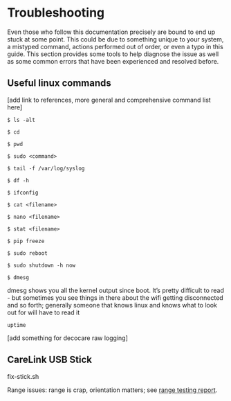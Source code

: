 # Troubleshooting

Even those who follow this documentation precisely are bound to end up stuck at some point. This could be due to something unique to your system, a mistyped command, actions performed out of order, or even a typo in this guide. This section provides some tools to help diagnose the issue as well as some common errors that have been experienced and resolved before.

## Useful linux commands

[add link to references, more general and comprehensive command list here]

`$ ls -alt`

`$ cd`

`$ pwd`

`$ sudo <command>`

`$ tail -f /var/log/syslog`

`$ df -h`

`$ ifconfig`

`$ cat <filename>`

`$ nano <filename>`

`$ stat <filename>`

`$ pip freeze`

`$ sudo reboot`

`$ sudo shutdown -h now`

`$ dmesg`

dmesg shows you all the kernel output since boot. It’s pretty difficult to read - but sometimes you see things in there about the wifi getting disconnected and so forth; generally someone that knows linux and knows what to look out for will have to read it

`uptime`

[add something for decocare raw logging]

## CareLink USB Stick

fix-stick.sh

Range issues: range is crap, orientation matters; see [range testing report](https://gist.github.com/channemann/0ff376e350d94ccc9f00).